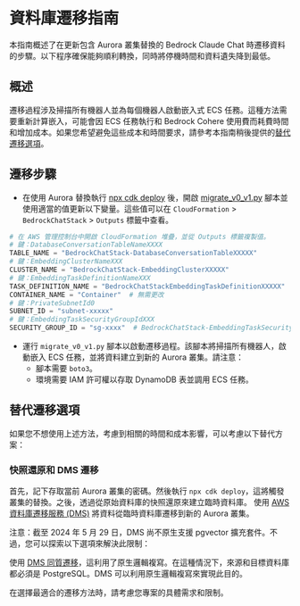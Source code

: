 # 資料庫遷移指南

本指南概述了在更新包含 Aurora 叢集替換的 Bedrock Claude Chat 時遷移資料的步驟。以下程序確保能夠順利轉換，同時將停機時間和資料遺失降到最低。

## 概述

遷移過程涉及掃描所有機器人並為每個機器人啟動嵌入式 ECS 任務。這種方法需要重新計算嵌入，可能會因 ECS 任務執行和 Bedrock Cohere 使用費而耗費時間和增加成本。如果您希望避免這些成本和時間要求，請參考本指南稍後提供的[替代遷移選項](#alternative-migration-options)。

## 遷移步驟

- 在使用 Aurora 替換執行 [npx cdk deploy](../README.md#deploy-using-cdk) 後，開啟 [migrate_v0_v1.py](./migrate_v0_v1.py) 腳本並使用適當的值更新以下變量。這些值可以在 `CloudFormation` > `BedrockChatStack` > `Outputs` 標籤中查看。

```py
# 在 AWS 管理控制台中開啟 CloudFormation 堆疊，並從 Outputs 標籤複製值。
# 鍵：DatabaseConversationTableNameXXXX
TABLE_NAME = "BedrockChatStack-DatabaseConversationTableXXXXX"
# 鍵：EmbeddingClusterNameXXX
CLUSTER_NAME = "BedrockChatStack-EmbeddingClusterXXXXX"
# 鍵：EmbeddingTaskDefinitionNameXXX
TASK_DEFINITION_NAME = "BedrockChatStackEmbeddingTaskDefinitionXXXXX"
CONTAINER_NAME = "Container"  # 無需更改
# 鍵：PrivateSubnetId0
SUBNET_ID = "subnet-xxxxx"
# 鍵：EmbeddingTaskSecurityGroupIdXXX
SECURITY_GROUP_ID = "sg-xxxx"  # BedrockChatStack-EmbeddingTaskSecurityGroupXXXXX
```

- 運行 `migrate_v0_v1.py` 腳本以啟動遷移過程。該腳本將掃描所有機器人，啟動嵌入 ECS 任務，並將資料建立到新的 Aurora 叢集。請注意：
  - 腳本需要 `boto3`。
  - 環境需要 IAM 許可權以存取 DynamoDB 表並調用 ECS 任務。

## 替代遷移選項

如果您不想使用上述方法，考慮到相關的時間和成本影響，可以考慮以下替代方案：

### 快照還原和 DMS 遷移

首先，記下存取當前 Aurora 叢集的密碼。然後執行 `npx cdk deploy`，這將觸發叢集的替換。之後，透過從原始資料庫的快照還原來建立臨時資料庫。
使用 [AWS 資料庫遷移服務 (DMS)](https://aws.amazon.com/dms/) 將資料從臨時資料庫遷移到新的 Aurora 叢集。

注意：截至 2024 年 5 月 29 日，DMS 尚不原生支援 pgvector 擴充套件。不過，您可以探索以下選項來解決此限制：

使用 [DMS 同質遷移](https://docs.aws.amazon.com/dms/latest/userguide/dm-migrating-data.html)，這利用了原生邏輯複寫。在這種情況下，來源和目標資料庫都必須是 PostgreSQL。DMS 可以利用原生邏輯複寫來實現此目的。

在選擇最適合的遷移方法時，請考慮您專案的具體需求和限制。

